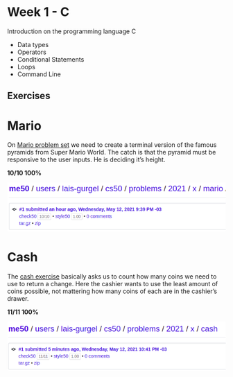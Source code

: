 # Week 1 - C
Introduction on the programming language C
- Data types
- Operators
- Conditional Statements
- Loops
- Command Line

## Exercises

# Mario
On [Mario problem set](./exercises/mario.c) we need to create a terminal version of the famous pyramids from Super Mario World. The catch is that the pyramid must be responsive to the user inputs. He is deciding it’s height.

**10/10 100%**

![credit grade](./mario_grade.png)

# Cash
The [cash exercise](./exercises/cash.c) basically asks us to count how many coins we need to use to return a change. Here the cashier wants to use the least amount of coins possible, not mattering how many coins of each are in the cashier’s drawer.

**11/11 100%**

![credit grade](./cash_grade.png)

